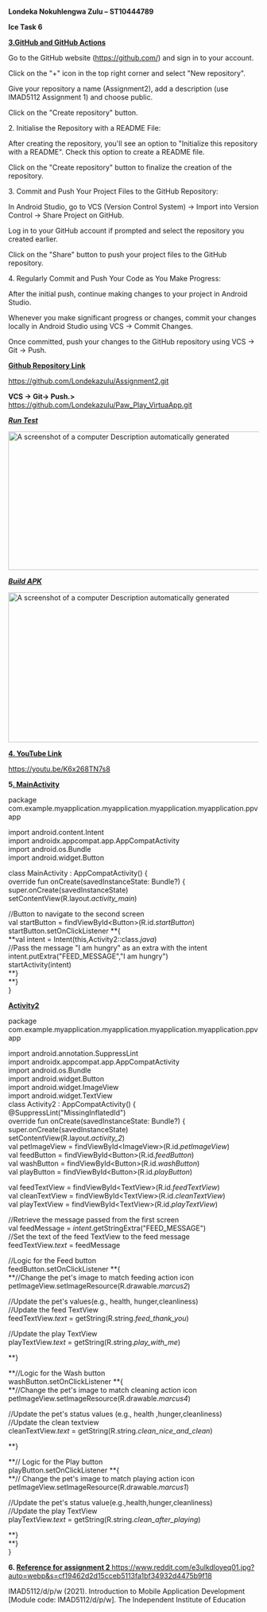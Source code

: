 **Londeka Nokuhlengwa Zulu – ST10444789**

**Ice Task 6**

**<u>3.GitHub and GitHub Actions</u>**

Go to the GitHub website (https://github.com/) and sign in to your
account.

Click on the "+" icon in the top right corner and select "New
repository".

Give your repository a name (Assignment2), add a description (use
IMAD5112 Assignment 1) and choose public.

Click on the "Create repository" button.

2\. Initialise the Repository with a README File:

After creating the repository, you'll see an option to "Initialize this
repository with a README". Check this option to create a README file.

Click on the "Create repository" button to finalize the creation of the
repository.

3\. Commit and Push Your Project Files to the GitHub Repository:

In Android Studio, go to VCS (Version Control System) -> Import into
Version Control -> Share Project on GitHub.

Log in to your GitHub account if prompted and select the repository you
created earlier.

Click on the "Share" button to push your project files to the GitHub
repository.

4\. Regularly Commit and Push Your Code as You Make Progress:

After the initial push, continue making changes to your project in
Android Studio.

Whenever you make significant progress or changes, commit your changes
locally in Android Studio using VCS -> Commit Changes.

Once committed, push your changes to the GitHub repository using VCS ->
Git -> Push.

**<u>Github Repository Link</u>**

<https://github.com/Londekazulu/Assignment2.git>

**VCS -> Git-> Push.>**
<https://github.com/Londekazulu/Paw_Play_VirtuaApp.git>

***<u>Run Test</u>***

<img src="media/image1.jpeg" style="width:6.26806in;height:2.89792in" alt="A screenshot of a computer Description automatically generated" />

***<u>Build APK</u>***

<img src="media/image2.png" style="width:6.26806in;height:3.13542in" alt="A screenshot of a computer Description automatically generated" />

**<u>4. YouTube Link</u>**

<https://youtu.be/K6x268TN7s8>

**5<u>. MainActivity</u>**

package
com.example.myapplication.myapplication.myapplication.myapplication.ppvapp  
  
import android.content.Intent  
import androidx.appcompat.app.AppCompatActivity  
import android.os.Bundle  
import android.widget.Button  
  
class MainActivity : AppCompatActivity() {  
override fun onCreate(savedInstanceState: Bundle?) {  
super.onCreate(savedInstanceState)  
setContentView(R.layout.*activity_main*)  
  
//Button to navigate to the second screen  
val startButton = findViewById\<Button>(R.id.*startButton*)  
startButton.setOnClickListener **{  
**val intent = Intent(this,Activity2::class.*java*)  
//Pass the message "I am hungry" as an extra with the intent  
intent.putExtra("FEED_MESSAGE","I am hungry")  
startActivity(intent)  
**}  
**}  
}

**<u>Activity2</u>**

package
com.example.myapplication.myapplication.myapplication.myapplication.ppvapp  
  
import android.annotation.SuppressLint  
import androidx.appcompat.app.AppCompatActivity  
import android.os.Bundle  
import android.widget.Button  
import android.widget.ImageView  
import android.widget.TextView  
class Activity2 : AppCompatActivity() {  
@SuppressLint("MissingInflatedId")  
override fun onCreate(savedInstanceState: Bundle?) {  
super.onCreate(savedInstanceState)  
setContentView(R.layout.*activity_2*)  
val petImageView = findViewById\<ImageView>(R.id.*petImageView*)  
val feedButton = findViewById\<Button>(R.id.*feedButton*)  
val washButton = findViewById\<Button>(R.id.*washButton*)  
val playButton = findViewById\<Button>(R.id.*playButton*)  
  
val feedTextView = findViewById\<TextView>(R.id.*feedTextView*)  
val cleanTextView = findViewById\<TextView>(R.id.*cleanTextView*)  
val playTextView = findViewById\<TextView>(R.id.*playTextView*)  
  
//Retrieve the message passed from the first screen  
val feedMessage = *intent*.getStringExtra("FEED_MESSAGE")  
//Set the text of the feed TextView to the feed message  
feedTextView.*text* = feedMessage  
  
//Logic for the Feed button  
feedButton.setOnClickListener **{  
**//Change the pet's image to match feeding action icon  
petImageView.setImageResource(R.drawable.*marcus2*)  
  
  
//Update the pet's values(e.g., health, hunger,cleanliness)  
//Update the feed TextView  
feedTextView.*text* = getString(R.string.*feed_thank_you*)  
  
//Update the play TextView  
playTextView.*text* = getString(R.string.*play_with_me*)  
  
**}  
  
  
**//Logic for the Wash button  
washButton.setOnClickListener **{  
**//Change the pet's image to match cleaning action icon  
petImageView.setImageResource(R.drawable.*marcus4*)  
  
//Update the pet's status values (e.g., health ,hunger,cleanliness)  
//Update the clean textview  
cleanTextView.*text* = getString(R.string.*clean_nice_and_clean*)  
  
**}  
  
**// Logic for the Play button  
playButton.setOnClickListener **{  
**// Change the pet's image to match playing action icon  
petImageView.setImageResource(R.drawable.*marcus1*)  
  
//Update the pet's status value(e.g.,health,hunger,cleanliness)  
//Update the play TextView  
playTextView.*text* = getString(R.string.*clean_after_playing*)  
  
**}  
**}  
}

**6. <u>Reference for assignment 2
</u>**<https://www.reddit.com/e3ulkdloyeq01.jpg?auto=webp&s=cf19462d2d15cceb5113fa1bf34932d4475b9f18>

IMAD5112/d/p/w (2021). Introduction to Mobile Application Development
\[Module code: IMAD5112/d/p/w\]. The Independent Institute of Education
